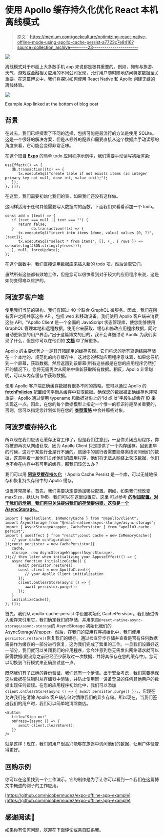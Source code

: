 # 使用 Apollo 缓存持久化优化 React 本机离线模式

> 原文：<https://medium.com/geekculture/optimizing-react-native-offline-mode-using-apollo-cache-persist-a7723c7e8416?source=collection_archive---------23----------------------->

![](img/4ca749d813962ee405385a20a9833f24.png)

离线模式对于市面上大多数手机 app 来说都是极其重要的。例如，拥有与旅游、天气、游戏或金融相关应用的不同公司发现，允许用户随时随地访问特定数据至关重要。在这篇博文中，我们将探讨如何使用 React Native 和 Apollo 创建无缝的离线体验。

![](img/8affacd1446c3386efcaab158eea1f4a.png)

Example App linked at the bottom of blog post

## 背景

在过去，我们已经探索了不同的选择，包括可能是最流行的方法是使用 SQLite。这是一个很好的解决方案，但是从额外的配置和需要直接从这个数据库手动读写的角度来看，它可能会变得非常乏味。

在这个取自 [**Expo**](https://github.com/expo/examples/tree/master/with-sqlite) 的简单 todo 应用程序示例中，我们需要手动读写初始渲染:

```
useEffect(() => {   
   db.transaction((tx) => {
      tx.executeSql("create table if not exists items (id integer       primary key not null, done int, value text);");    
   }); 
}, []);
```

在这里，我们需要初始化我们的表，如果我们还没有这样做。

这同样适用于任何其他需要写入数据库的函数。下面我们来看看添加一个 todo。

```
const add = (text) => {
   if (text === null || text === "") {
      return false;    
   }        db.transaction((tx) => {        
      tx.executeSql("insert into items (done, value) values (0, ?)", [text]);        
      tx.executeSql("select * from items", [], (_, { rows }) =>          console.log(JSON.stringify(rows)));      
   }, null, forceUpdate);  
};
```

在这个函数中，我们直接调用数据库来插入新的 todo 项，然后读取它们。

虽然所有这些都有效地工作，但是您可以很快看到对于较大的应用程序来说，这是如何变得难以维护的。

## 阿波罗客户端

使用我们当前的架构，我们有超过 40 个联合 GraphQL 微服务。因此，我们在所有客户之间共享这些 API，包括 web 和移动设备。我们使用 Apollo 客户端来消费这些 API。“Apollo Client 是一个全面的 JavaScript 状态管理库，使您能够使用 GraphQL 管理本地和远程数据。使用它来获取、缓存和修改应用程序数据，同时自动更新您的用户界面。”出于这篇博文的目的，我不会详细讨论 Apollo 为我们实现了什么，但是你可以在他们的 [**文档**](https://www.apollographql.com/docs/react/) 中了解更多。

Apollo 的主要优势之一是其开箱即用的缓存实现。它们将您的所有查询结果存储在一个本地的、规范化的内存缓存中。这对您的移动应用程序意味着，如果您导航到一个屏幕，获取数据，然后返回到该屏幕(所有这些都是在您的应用程序仍然打开的情况下)，您将无需再次从网络中重新获取所有数据。相反，Apollo 非常聪明，可以从内存缓存中获取数据。

使用 Apollo 客户端正确缓存数据有很多不同的策略。您可以通过 Apollo 的 [**fetchPolicies**](https://www.apollographql.com/docs/react/data/queries/#supported-fetch-policies) 配置如何平衡从缓存中获取数据。确保您的数据被正确缓存也非常重要。Apollo 通过使用 typename 和数据对象上的“id 或 id”字段生成缓存 ID 来实现这一点。因此，在您的每个数据模型上指定一个惟一的标识符是至关重要的，否则，您可以指定您计划如何在您的 [**类型策略**](https://www.apollographql.com/docs/react/caching/cache-configuration/#customizing-cache-ids) 中合并那些对象。

## 阿波罗缓存持久化

所以现在我们应该让缓存正常工作了，但是我们注意到，一旦你关闭应用程序，你将被迫再次从网络获取，因为 Apollo Client 只是提供了一个内存缓存。回到更早的时候，这对于某些行业是行不通的。旅途中的旅行者需要能够离线访问他们的数据，这意味着一旦他们关闭他们的应用程序，他们将无法从网络上获取数据，他们也不会在内存中有可用的缓存。那我们该怎么办？

我们可以用 [**阿波罗缓存持久化**](https://github.com/apollographql/apollo-cache-persist) ！Apollo Cache Persist 是一个库，可以无缝地保存和恢复持久存储中的 Apollo 缓存。

设置非常简单。首先，我们需要决定要添加哪些配置。例如，如果我们想改变 maxSize，默认为 1MB，我们可以在这里设置它。这里 可以参考 [**的附加配置。对于我们的示例，我们将只关注提供我们的存储提供商，这将是一个 AsyncStorage。**](https://github.com/apollographql/apollo-cache-persist/blob/master/docs/advanced-usage.md#additional-options)

```
import { ApolloClient, InMemoryCache } from "@apollo/client";
import AsyncStorage from "@react-native-async-storage/async-storage";
import { AsyncStorageWrapper, CachePersistor } from "apollo3-cache-persist";
import { useEffect } from "react";const cache = new InMemoryCache({
   // your cache configuration
});const persistor = new CachePersistor({
   cache,
   storage: new AsyncStorageWrapper(AsyncStorage),
});// then later when initializing your AppuseEffect(() => {
   async function initializeCache() {
      await persistor.restore();
      const client = new ApolloClient({
         // your Apollo Client initialization
      });
      client.onClearStore(async () => {
         await persistor.purge();
      });
   }
   initializeCache();
}, []);
```

首先，我们从 apollo-cache-persist 中设置初始化 CachePersistor。我们通过传入缓存来引用它，我们确定我们的存储，并用来自`@react-native-async-storage/async-storage`的 AsyncStorage 初始化我们的 AsyncStorageWrapper。然后，在我们的应用程序初始化中，我们使用`persistor.restore()`恢复我们的缓存。通过检查异步存储并查看是否有任何数据需要作为缓存的一部分进行恢复，这为我们完成了繁重的工作。一旦我们设置好这一部分，我们就可以关闭我们的应用程序，您会注意到您无需发出网络请求就可以获得数据(假设您之前已经至少获取过一次数据，并将其保存在您的缓存中)。您可以切换到飞行模式来正确测试这一点。

既然我们有了正确的身份验证，我们还有一个步骤。出于安全考虑，我们需要确保这些数据在注销时从存储器中清除，并防止使用同一设备登录的任何其他用户的数据出现任何错误。在您的应用程序初始化中，我们可以添加`client.onClearStore(async () => { await persistor.purge() });`，它现在允许我们在清除 Apollo 客户端存储时清除我们的异步存储。所以现在，当我们签出我们的用户时，我们可以简单地清除商店。

```
<Button
   title="Sign out"
   onPress={async () => {
      await client.clearStore();
   }}
/>
```

就是这样！现在，我们的用户很高兴能够在旅途中访问他们的数据，让用户体验变得更好。

## 回购示例

你可以在这里找到一个工作演示。它的制作是为了让你可以看到一个我们在这篇博文中概述的例子的工作应用。

[https://github.com/nicobermudez/expo-offline-app-example](https://github.com/nicobermudez/expo-offline-app-example)

## 感谢阅读👋

如果你有任何问题，欢迎在下面评论或亲自联系我。